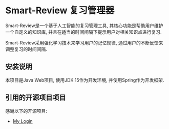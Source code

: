 Smart-Review 复习管理器
========================

Smart-Review是一个基于人工智能的复习管理工具, 其核心功能是帮助用户维护一个自定义的知识库, 并且在适当的时间间隔下提示用户对相关知识点进行复习.

Smart-Review采用强化学习技术来学习用户的记忆规律, 通过用户的不断反馈来调整复习的时间间隔.


安装说明
----------

本项目是Java Web项目, 使用JDK 15作为开发环境, 并使用Spring作为开发框架.






引用的开源项目项目
-------------------

感谢以下的开源项目: 

- [My Login](https://github.com/nauvalazhar/bootstrap-4-login-page)